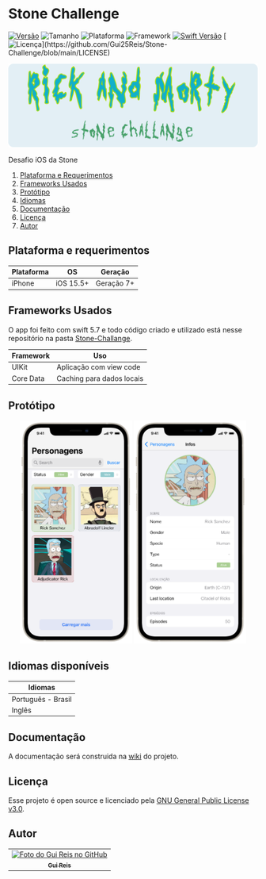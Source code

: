 # Stone Challenge
[![Versão](https://img.shields.io/badge/versão-0.0-orange)]()
![Tamanho](https://img.shields.io/badge/tamanho-0%20MB-blue)
![Plataforma](https://img.shields.io/badge/plataforma-IOS-lightgrey?logo=ios)
![Framework](https://img.shields.io/badge/framework-UIKit-red?logo=uikit)
[![Swift Versão](https://img.shields.io/badge/swift-v5.7+-blue?logo=swift)](https://swift.org/download/#releases)
[![Licença](https://img.shields.io/badge/licença-GNU%20v3.0-brightgreen?)](https://github.com/Gui25Reis/Stone-Challenge/blob/main/LICENSE)


![Capa](https://github.com/Gui25Reis/Stone-Challenge/blob/main/Arquivos/Imagens/Capa.png)

<!-- <p align="center">
    <a href="">
        <img src=""/>
    </a>
</p>  -->


Desafio iOS da Stone

1. [Plataforma e Requerimentos](#plataforma-e-requerimentos)
2. [Frameworks Usados](#frameworks-usados)
3. [Protótipo](#protótipo)
4. [Idiomas](#idiomas-disponíveis)
5. [Documentação](#documentação)
6. [Licença](#licença)
7. [Autor](#autor)


## Plataforma e requerimentos
| **Plataforma** |   **OS**    | **Geração** |
|----------------|:-----------:|:-----------:|
iPhone           | iOS 15.5+   | Geração 7+


## Frameworks Usados
O app foi feito com swift 5.7 e todo código criado e utilizado está nesse repositório na pasta [Stone-Challange](https://github.com/Gui25Reis/Stone-Challenge/tree/main/Stone-Challenge).


| **Framework** |   **Uso**  
|---------------|-----------
| UIKit         | Aplicação com view code
| Core Data     | Caching para dados locais


## Protótipo
<p align="center">
    <img width=45% src="https://github.com/Gui25Reis/Stone-Challenge/blob/main/Arquivos/Imagens/Prototipos/Tela_01.png"/>
    <img width=45% src="https://github.com/Gui25Reis/Stone-Challenge/blob/main/Arquivos/Imagens/Prototipos/Tela_02.png"/>
</p>


## Idiomas disponíveis
|     **Idiomas**     |
|---------------------|
| Português - Brasil  |
| Inglês              |


## Documentação
A documentação será construida na [wiki](https://github.com/Gui25Reis/Stone-Challenge/wiki) do projeto.


## Licença
Esse projeto é open source e licenciado pela [GNU General Public License v3.0](https://github.com/Gui25Reis/Stone-Challenge/blob/main/LICENSE).


## Autor
<table>
    <tr>
        <td align="center">
            <a href="https://github.com/Gui25Reis">
                <img src="https://avatars1.githubusercontent.com/u/48360732" width="100px;" alt="Foto do Gui Reis no GitHub"/><br>
                <sub>
                    <b>Gui Reis</b>
                </sub>
            </a>
        </td>
    </tr>
</table>
